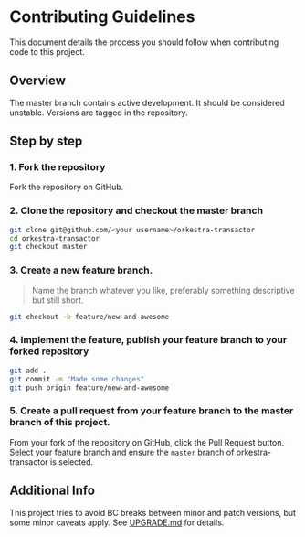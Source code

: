 Contributing Guidelines
=======================

This document details the process you should follow when contributing code to this project.

Overview
--------

The master branch contains active development. It should be considered unstable. Versions are tagged in the repository.


Step by step
------------

### 1. Fork the repository

Fork the repository on GitHub.

### 2. Clone the repository and checkout the master branch

``` bash
git clone git@github.com/<your username>/orkestra-transactor
cd orkestra-transactor
git checkout master
```

### 3. Create a new feature branch.

> Name the branch whatever you like, preferably something descriptive but still short.

``` bash
git checkout -b feature/new-and-awesome
```

### 4. Implement the feature, publish your feature branch to your forked repository

``` bash
git add .
git commit -m "Made some changes"
git push origin feature/new-and-awesome
```

### 5. Create a pull request from your feature branch to the master branch of this project.

From your fork of the repository on GitHub, click the Pull Request button. Select your feature branch and ensure the `master` branch of orkestra-transactor is selected.



Additional Info
---------------

This project tries to avoid BC breaks between minor and patch versions, but some minor caveats apply. See [UPGRADE.md](UPGRADE.md) for details.
